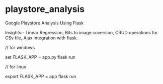 # playstore_analysis 
Google Playstore Analysis Using Flask



Insights:-
Linear Regression, Bits to image coversion, CRUD operations for CSv file, Ajax integration with flask.


// for windows 

set FLASK_APP = app.py
flask run


// for linux 

export FLASK_APP = app
flask run

